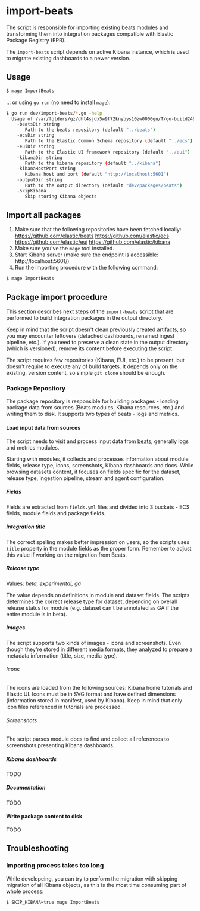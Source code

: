 # import-beats

The script is responsible for importing existing beats modules and transforming
them into integration packages compatible with Elastic Package Registry (EPR).

The `import-beats` script depends on active Kibana instance, which is used to
migrate existing dashboards to a newer version.

## Usage

```bash
$ mage ImportBeats
```

... or using `go run` (no need to install `mage`):

```bash
$ go run dev/import-beats/*.go -help
  Usage of /var/folders/gz/dht4sjdx5w9f72knybys10zw0000gn/T/go-build249388773/b001/exe/agent:
    -beatsDir string
       Path to the beats repository (default "../beats")
    -ecsDir string
       Path to the Elastic Common Schema repository (default "../ecs")
    -euiDir string
       Path to the Elastic UI framework repository (default "../eui")
    -kibanaDir string
       Path to the kibana repository (default "../kibana")
    -kibanaHostPort string
       Kibana host and port (default "http://localhost:5601")
    -outputDir string
       Path to the output directory (default "dev/packages/beats")
    -skipKibana
       Skip storing Kibana objects
```

## Import all packages

1. Make sure that the following repositories have been fetched locally:
https://github.com/elastic/beats
https://github.com/elastic/ecs
https://github.com/elastic/eui
https://github.com/elastic/kibana
2. Make sure you've the `mage` tool installed.
3. Start Kibana server (make sure the endpoint is accessible: http://localhost:5601/)
4. Run the importing procedure with the following command:

```bash
$ mage ImportBeats
```

## Package import procedure

This section describes next steps of the `import-beats` script that are performed to build integration packages in
the output directory.

Keep in mind that the script doesn't clean previously created artifacts, so you may encounter leftovers (detached
dashboards, renamed ingest pipeline, etc.). If you need to preserve a clean state in the output directory (which is
versioned), remove its content before executing the script.

The script requires few repositories (Kibana, EUI, etc.) to be present, but doesn't require to execute any of build
targets. It depends only on the existing, version content, so simple `git clone` should be enough.

### Package Repository

The package repository is responsible for building packages - loading package data from sources (Beats modules, Kibana
resources, etc.) and writing them to disk. It supports two types of beats - logs and metrics.

#### Load input data from sources

The script needs to visit and process input data from [beats](https://github.com/elastic/beats), generally logs and
metrics modules.

Starting with modules, it collects and processes information about module fields, release type, icons, screenshots,
Kibana dashboards and docs. While browsing datasets content, it focuses on fields specific for the dataset, release
type, ingestion pipeline, stream and agent configuration.

##### Fields

Fields are extracted from `fields.yml` files and divided into 3 buckets - ECS fields, module fields
and package fields.

##### Integration title

The correct spelling makes better impression on users, so the scripts uses `title` property in the module fields
as the proper form. Remember to adjust this value if working on the migration from Beats.

##### Release type

Values: _beta, experimental, ga_

The value depends on definitions in module and dataset fields. The scripts determines the correct release type
for dataset, depending on overall release status for module (e.g. dataset can't be annotated as GA if the entire module
is in beta).

##### Images

The script supports two kinds of images - icons and screenshots. Even though they're stored in different media formats,
they analyzed to prepare a metadata information (title, size, media type).

###### Icons

The icons are loaded from the following sources: Kibana home tutorials and Elastic UI. Icons must be in SVG format and
have defined dimensions (information stored in manifest, used by Kibana). Keep in mind that only icon files referenced
in tutorials are processed.

###### Screenshots

The script parses module docs to find and collect all references to screenshots presenting Kibana dashboards.

##### Kibana dashboards

TODO

##### Documentation

TODO

#### Write package content to disk

TODO

## Troubleshooting

### Importing process takes too long

While developeing, you can try to perform the migration with skipping migration of all Kibana objects,
as this is the most time consuming part of whole process:

```bash
$ SKIP_KIBANA=true mage ImportBeats
```
